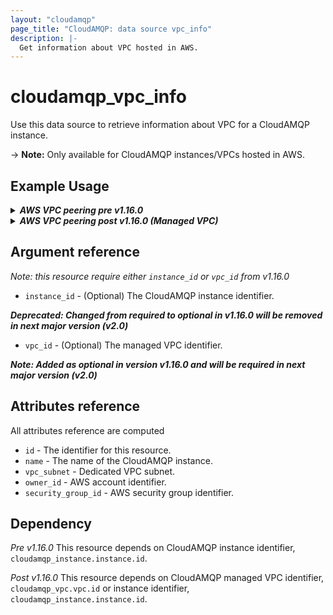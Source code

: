 ```yaml
---
layout: "cloudamqp"
page_title: "CloudAMQP: data source vpc_info"
description: |-
  Get information about VPC hosted in AWS.
---
```


# cloudamqp_vpc_info

Use this data source to retrieve information about VPC for a CloudAMQP instance.

-> **Note:** Only available for CloudAMQP instances/VPCs hosted in AWS.

## Example Usage

<details>
  <summary>
    <b>
      <i>AWS VPC peering pre v1.16.0</i>
    </b>
  </summary>

```hcl
data "cloudamqp_vpc_info" "vpc_info" {
  instance_id = cloudamqp_instance.instance.id
}
```
</details>

<details>
  <summary>
    <b>
      <i>AWS VPC peering post v1.16.0 (Managed VPC)</i>
    </b>
  </summary>

```hcl
data "cloudamqp_vpc_info" "vpc_info" {
  vpc_id = cloudamqp_vpc.vpc.id
  # vpc_id prefered over instance_id
  # instance_id = cloudamqp_instance.instance.id
}
```
</details>


## Argument reference

 *Note: this resource require either `instance_id` or `vpc_id` from v1.16.0*

* `instance_id` - (Optional) The CloudAMQP instance identifier.

 ***Deprecated: Changed from required to optional in v1.16.0 will be removed in next major version (v2.0)***

* `vpc_id` - (Optional) The managed VPC identifier.

 ***Note: Added as optional in version v1.16.0 and will be required in next major version (v2.0)***

## Attributes reference

All attributes reference are computed

* `id`                  - The identifier for this resource.
* `name`                - The name of the CloudAMQP instance.
* `vpc_subnet`          - Dedicated VPC subnet.
* `owner_id`            - AWS account identifier.
* `security_group_id`   - AWS security group identifier.

## Dependency

*Pre v1.16.0*
This resource depends on CloudAMQP instance identifier, `cloudamqp_instance.instance.id`.

*Post v1.16.0*
This resource depends on CloudAMQP managed VPC identifier, `cloudamqp_vpc.vpc.id` or instance identifier, `cloudamqp_instance.instance.id`.
